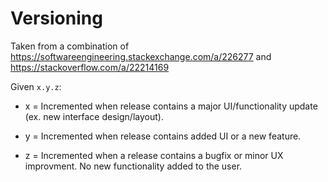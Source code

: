 # Versioning

Taken from a combination of https://softwareengineering.stackexchange.com/a/226277 and https://stackoverflow.com/a/22214169

Given `x.y.z`:

* x = Incremented when release contains a major UI/functionality update (ex. new interface design/layout).

* y = Incremented when release contains added UI or a new feature.

* z = Incremented when a release contains a bugfix or minor UX improvment. No new functionality added to the user.
